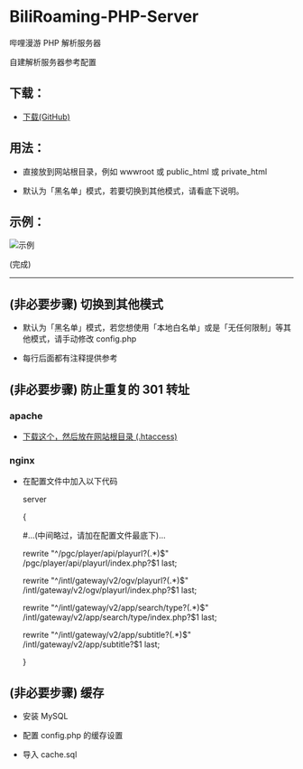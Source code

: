 # BiliRoaming-PHP-Server
哔哩漫游 PHP 解析服务器


自建解析服务器参考配置

## 下载：

* [下载(GitHub)](https://github.com/david082321/BiliRoaming-PHP-Server/raw/main/Server_v2.4.zip)


## 用法：

* 直接放到网站根目录，例如 wwwroot 或 public_html 或 private_html

* 默认为「黑名单」模式，若要切换到其他模式，请看底下说明。

## 示例：

![示例](https://i.loli.net/2021/01/10/VwJ5D1GoRBbyfmq.jpg)


(完成)

------

## (非必要步骤) 切换到其他模式

* 默认为「黑名单」模式，若您想使用「本地白名单」或是「无任何限制」等其他模式，请手动修改 config.php

* 每行后面都有注释提供参考

## (非必要步骤) 防止重复的 301 转址

### apache

* [下载这个，然后放在网站根目录 (.htaccess) ](https://github.com/david082321/BiliRoaming-PHP-Server/blob/main/.htaccess)

### nginx

* 在配置文件中加入以下代码

	server
  
	{
  
	#...(中间略过，请加在配置文件最底下)...
  
	rewrite "^/pgc/player/api/playurl?(.*)$" /pgc/player/api/playurl/index.php?$1 last;
  
	rewrite "^/intl/gateway/v2/ogv/playurl?(.*)$" /intl/gateway/v2/ogv/playurl/index.php?$1 last;
  
	rewrite "^/intl/gateway/v2/app/search/type?(.*)$" /intl/gateway/v2/app/search/type/index.php?$1 last;
  
	rewrite "^/intl/gateway/v2/app/subtitle?(.*)$" /intl/gateway/v2/app/subtitle?$1 last;
  
	}

## (非必要步骤) 缓存

* 安装 MySQL

* 配置 config.php 的缓存设置

* 导入 cache.sql

